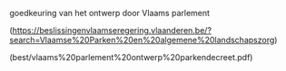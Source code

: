 goedkeuring van het ontwerp door Vlaams parlement

(https://beslissingenvlaamseregering.vlaanderen.be/?search=Vlaamse%20Parken%20en%20algemene%20landschapszorg)

(best/vlaams%20parlement%20ontwerp%20parkendecreet.pdf)


